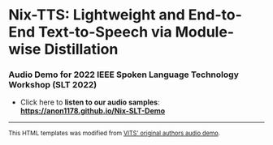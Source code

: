 # Nix-TTS: Lightweight and End-to-End Text-to-Speech via Module-wise Distillation
### Audio Demo for 2022 IEEE Spoken Language Technology Workshop (SLT 2022)

- Click here to **listen to our audio samples**: **https://anon1178.github.io/Nix-SLT-Demo**

---
<sub>This HTML templates was modified from [VITS' original authors audio demo](https://github.com/jaywalnut310/vits-demo).</sub> 
